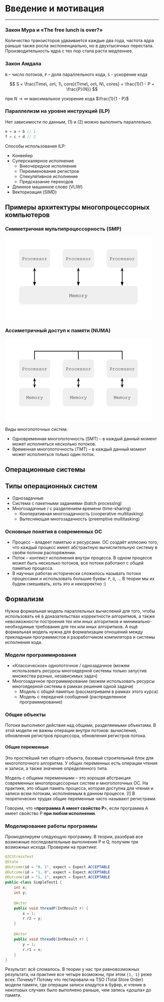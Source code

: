 # Введение и мотивация
---
### Закон Мура и «The free lunch is over?»
Количество транзисторов удваивается каждые два года, частота ядра раньше также росла экспоненциально, но в двухтысячных перестала. Производительность ядра с тех пор стала расти медленнее.

### Закон Амдала
`N` – число потоков, `P` – доля параллельного кода, `S` - ускорение кода

$$
S = \frac{Time\, on\, 1\, core}{Time\, on\, N\, cores} = \frac{1}{1 - P + \frac{P}{N}}
$$

при $N \to \infty$ максимальное ускорение кода $\frac{1}{1 - P}$

### Параллелизм на уровне инструкций (ILP)
Нет зависимости по данным, (1) и (2) можно выполнить параллельно.
```java
e = a + b // 1
f = c + d // 2
```
Способы использования ILP:
* Конвейер
* Суперскалярное исполнение
	* Внеочередное исполнение
	* Переименование регистров
	* Спекулятивное исполнение
	* Предсказание переходов
* Длинное машинное слово (VLIW)
* Векторизация (SIMD)

## Примеры архитектуры многопроцессорных компьютеров
### Симметричная мультипроцессорность (SMP)
<img src="./img/1_smp.jpg" style="zoom:50%;" />

### Ассиметричный доступ к памяти (NUMA)
<img src="./img/1_numa.jpg" style="zoom:50%;" />

Виды многопоточных систем:
* Одновременная многопоточность (SMT) – в каждый данный момент может исполняться несколько потоков.
* Временная многопоточность (TMT) – в каждый данный момент может исполняться только один поток.

## Операционные системы
## Типы операционных систем
* Однозадачные
* Система с пакетными заданиями (batch processing)
* Многозадачные / с разделением времени (time-sharing)
	* Кооперативная многозадачность (cooperative multitasking)
	* Вытесняющая многозадачность (preemptive multitasking)

### Основные понятия в современных ОС
* Процесс – владеет памятью и ресурсами. ОС создаёт иллюзию того, что каждый процесс имеет абстрактную вычислительную систему в своём полном распоряжении.
* Поток – контекст исполнения внутри процесса. В одном процессе может быть несколько потоков, все потоки работают с общей памятью процесса.
* В научных работах исторически сложилось называть потоки процессами и использовать большие буквы: `P`, `Q`, ...
В теории мы их будем смешивать, хоть это и некорректно :)

## Формализм
Нужна формальная модель параллельных вычислений для того, чтобы использовать её в доказательствах корректности алгоритмов, а также невозможности построения тех или иных алгоритмов и минимально-необходимые требования для тех или иных алгоритмов.
А ещё формальная модель нужна для формализации отношений между прикладным программистов и разработчиком компилятора и системы исполнения кода.

### Модели программирования
* «Классическое» однопоточное / однозадачное (можем использовать ресурсы многоядерной системы только запустив множества разных, независимых задач)
* Многозадачное программирование (можем использовать ресурсы многоядерной системы в рамках решения одной задачи)
	* Модель с общей памятью (рассматриваем в рамках этого курса)
	* Модель с передачей сообщений (распределенное программирование)

### Общие объекты
Потоки выполняют действия над общими, разделяемыми объектами. В этой модели не важны операции внутри потоков: вычисления, обновления регистров процессора, обновления регистров потока.

#### Общие переменные
Это простейший тип общего объекта, базовый строительный блок для многопоточного алгоритма. У общих переменных есть операции чтения и записи, а также значение определенного типа.

Модель с общими переменными – это хорошая абстракция современных многопроцессорных систем и многопоточных ОС. На практике, это общая память процесса, которая доступна для чтения и записи всем потокам, исполняемым в данном процессе.
[!] В теоретических трудах общие переменные часто называют регистрами.

Говорим, что «__программа А имеет свойство Р__», если программа А имеет свойство Р __при любом исполнении__.

### Моделирование работы программы
Промоделируем следующую программу. В теории, разобрав все возможные последовательные выполнения P и Q, получим три возможных исхода. Проверим на практике:
```java
@JCStressTest
@State
@Outcome(id = "0, 1", expect = Expect.ACCEPTABLE
@Outcome(id = "1, 0", expect = Expect.ACCEPTABLE
@Outcome(id = "1, 1", expect = Expect.ACCEPTABLE
public class SimpleTest1 {
    int x;
    int y;
    
    @Actor 
    public void threadP(IntResult r) {
        x = 1;
        r.r2 = y;
    }
    
    @Actor 
    public void threadQ(IntResult r) {
        y = 1;
        r.r1 = x;
    }
}
```

Результат: всё сломалось. В теории у нас три равновозможных результата, на практике все четыре возможны, при этом `{1, 1}` реже всех. Почему? Потому что тестировали на TSO (Total Store Order) модели памяти, где операции записи кладутся в буфер, и чтение в некоторых случаях было выполнено раньше, чем запись «дошла» до памяти.
